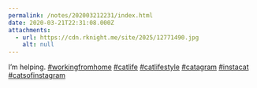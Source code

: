 ```yaml
---
permalink: /notes/202003212231/index.html
date: 2020-03-21T22:31:08.000Z
attachments:
  - url: https://cdn.rknight.me/site/2025/12771490.jpg
    alt: null
---
```


I’m helping. <a href="https://pixelfed.social/discover/tags/workingfromhome?src=hash" title="#workingfromhome" class="u-url hashtag" rel="external nofollow noopener">#workingfromhome</a> <a href="https://pixelfed.social/discover/tags/catlife?src=hash" title="#catlife" class="u-url hashtag" rel="external nofollow noopener">#catlife</a> <a href="https://pixelfed.social/discover/tags/catlifestyle?src=hash" title="#catlifestyle" class="u-url hashtag" rel="external nofollow noopener">#catlifestyle</a> <a href="https://pixelfed.social/discover/tags/catagram?src=hash" title="#catagram" class="u-url hashtag" rel="external nofollow noopener">#catagram</a> <a href="https://pixelfed.social/discover/tags/instacat?src=hash" title="#instacat" class="u-url hashtag" rel="external nofollow noopener">#instacat</a> <a href="https://pixelfed.social/discover/tags/catsofinstagram?src=hash" title="#catsofinstagram" class="u-url hashtag" rel="external nofollow noopener">#catsofinstagram</a>
